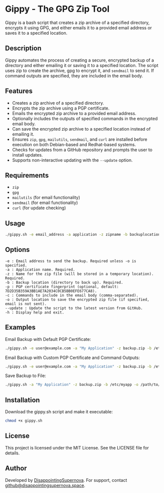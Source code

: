 # Gippy - The GPG Zip Tool

Gippy is a bash script that creates a zip archive of a specified directory, encrypts it using GPG, and either emails it to a provided email address or saves it to a specified location.

## Description

Gippy automates the process of creating a secure, encrypted backup of a directory and either emailing it or saving it to a specified location. The script uses zip to create the archive, gpg to encrypt it, and `sendmail` to send it. If command outputs are specified, they are included in the email body.

## Features

- Creates a zip archive of a specified directory.
- Encrypts the zip archive using a PGP certificate.
- Emails the encrypted zip archive to a provided email address.
- Optionally includes the outputs of specified commands in the encrypted email body.
- Can save the encrypted zip archive to a specified location instead of emailing it.
- Ensures `zip`, `gpg`, `mailutils`, `sendmail`, and `curl` are installed before execution on both Debian-based and Redhat-based systems.
- Checks for updates from a GitHub repository and prompts the user to install updates.
- Supports non-interactive updating with the `--update` option.

## Requirements

- `zip`
- `gpg`
- `mailutils` (for email functionality)
- `sendmail` (for email functionality)
- `curl` (for update checking)

## Usage

```bash
./gippy.sh -e email_address -a application -z zipname -b backuplocation [-p pgp_certificate] [-c commands] [-o output] [--update]
```

## Options

    -e : Email address to send the backup. Required unless -o is specified.
    -a : Application name. Required.
    -z : Name for the zip file (will be stored in a temporary location). Required.
    -b : Backup location (directory to back up). Required.
    -p : PGP certificate fingerprint (optional, default: 7D2D35B359A3BB1AE7A2034C0CB5BB0EFE677CA8).
    -c : Commands to include in the email body (comma-separated).
    -o : Output location to save the encrypted zip file (if specified, email is not sent).
    --update : Update the script to the latest version from GitHub.
    -h : Display help and exit.

## Examples

Email Backup with Default PGP Certificate:
``` bash
./gippy.sh -e user@example.com -a "My Application" -z backup.zip -b /etc/myapp
```

Email Backup with Custom PGP Certificate and Command Outputs:
``` bash
./gippy.sh -e user@example.com -a "My Application" -z backup.zip -b /etc/myapp -p 1234567890ABCDEF1234567890ABCDEF12345678 -c "/usr/sbin/iptables-save,/usr/bin/ip6tables-save"
```

Save Backup to File:
``` bash
./gippy.sh -a "My Application" -z backup.zip -b /etc/myapp -o /path/to/output/backup.zip.gpg
```


## Installation

Download the gippy.sh script and make it executable:

``` bash
chmod +x gippy.sh
```
## License

This project is licensed under the MIT License. See the LICENSE file for details.

## Author

Developed by [DisappointingSupernova](https://github.com/disappointingsupernova). For support, contact github@disappointingsupernova.space.